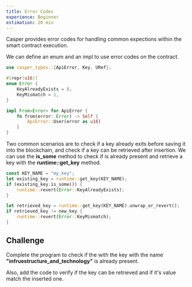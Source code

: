 ```yaml
---
title: Error Codes
experience: Beginner
estimation: 20 min
---
```


Casper provides error codes for handling common expections within the smart contract execution.

We can define an enum and an impl to use error codes on the contract.

```rust
use casper_types::{ApiError, Key, URef};

#[repr(u16)]
enum Error {
    KeyAlreadyExists = 0,
    KeyMismatch = 1,
}

impl From<Error> for ApiError {
    fn from(error: Error) -> Self {
        ApiError::User(error as u16)
    }
}
```

Two common scenarios are to check if a key already exits before saving it into the blockchain, and check if a key can be retrieved after insertion. We can use the **is_some** method to check if is already present and retrieve a key with the **runtime::get_key** method.

```rust
const KEY_NAME = "my_key";
let existing_key = runtime::get_key(KEY_NAME);
if (existing_key.is_some()) {
    runtime::revert(Error::KeyAlreadyExists);
}

let retrieved_key = runtime::get_key(KEY_NAME).unwrap_or_revert();
if retrieved_key != new_key {
    runtime::revert(Error::KeyMismatch);
}
```

## Challenge

Complete the program to check if the with the key with the name **"infruestructure_and_technology"** is already present.

Also, add the code to verify if the key can be retrieved and if it's value match the inserted one.

